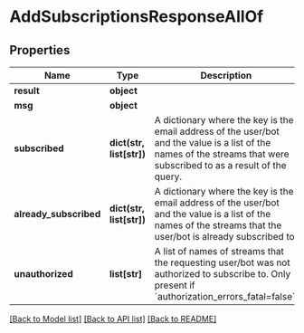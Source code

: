 # AddSubscriptionsResponseAllOf


## Properties
Name | Type | Description | Notes
------------ | ------------- | ------------- | -------------
**result** | **object** |  | [optional] 
**msg** | **object** |  | [optional] 
**subscribed** | **dict(str, list[str])** | A dictionary where the key is the email address of the user/bot and the value is a list of the names of the streams that were subscribed to as a result of the query.  | [optional] 
**already_subscribed** | **dict(str, list[str])** | A dictionary where the key is the email address of the user/bot and the value is a list of the names of the streams that the user/bot is already subscribed to.  | [optional] 
**unauthorized** | **list[str]** | A list of names of streams that the requesting user/bot was not authorized to subscribe to.  Only present if &#x60;authorization_errors_fatal&#x3D;false&#x60;.  | [optional] 

[[Back to Model list]](../README.md#documentation-for-models) [[Back to API list]](../README.md#documentation-for-api-endpoints) [[Back to README]](../README.md)



